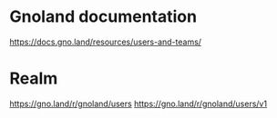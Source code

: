 # Gnoland documentation
https://docs.gno.land/resources/users-and-teams/

# Realm
https://gno.land/r/gnoland/users
https://gno.land/r/gnoland/users/v1